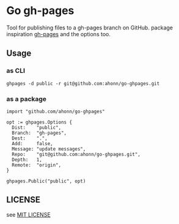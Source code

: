 # Go gh-pages
Tool for publishing files to a gh-pages branch on GitHub.
package inspiration [gh-pages](https://github.com/tschaub/gh-pages) and the options too.

## Usage

### as CLI
```
ghpages -d public -r git@github.com:ahonn/go-ghpages.git
```

### as a package
```
import "github.com/ahonn/go-ghpages"

opt := ghpages.Options {
  Dist:    "public",
  Branch:  "gh-pages",
  Dest:    ".",
  Add:     false,
  Message: "update messages",
  Repo:    "git@github.com:ahonn/go-ghpages.git",
  Depth:   1,
  Remote:  "origin",
}

ghpages.Public("public", opt)
```

## LICENSE
see [MIT LICENSE](./LICENSE)
